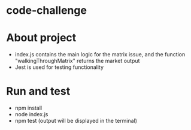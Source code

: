 # code-challenge

# About project

- index.js contains the main logic for the matrix issue, and the function "walkingThroughMatrix" returns the market output
- Jest is used for testing functionality

# Run and test

- npm install
- node index.js
- npm test (output will be displayed in the terminal)